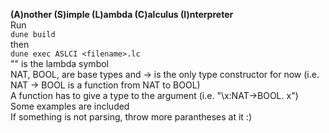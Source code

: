 **(A)nother (S)imple (L)ambda (C)alculus (I)nterpreter**<br />
Run<br />
```dune build```<br />
then <br />
```dune exec ASLCI <filename>.lc```<br />
"\" is the lambda symbol<br />
NAT, BOOL, are base types and -> is the only type constructor for now (i.e. NAT -> BOOL is a function from NAT to BOOL)<br />
A function has to give a type to the argument (i.e. "\x:NAT->BOOL. x")<br />
Some examples are included<br />
If something is not parsing, throw more parantheses at it :)
